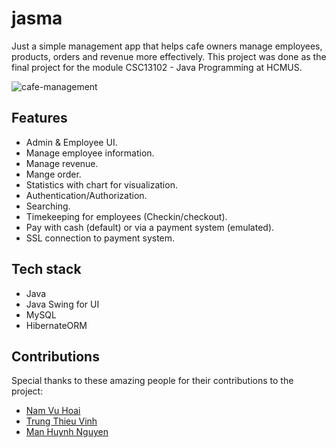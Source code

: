 # jasma

Just a simple management app that helps cafe owners manage employees, products, orders and revenue more effectively. This project was done as the final project for the module CSC13102 - Java Programming at HCMUS.

![cafe-management](https://github.com/nhthieu/CafeManagementApp/assets/74890715/c572e7f6-24a7-49be-bc4a-4c831b1a295d)

## Features

- Admin & Employee UI.
- Manage employee information.
- Manage revenue.
- Mange order.
- Statistics with chart for visualization.
- Authentication/Authorization.
- Searching.
- Timekeeping for employees (Checkin/checkout).
- Pay with cash (default) or via a payment system (emulated).
- SSL connection to payment system.

## Tech stack

- Java
- Java Swing for UI
- MySQL
- HibernateORM

## Contributions

Special thanks to these amazing people for their contributions to the project:

- [Nam Vu Hoai](https://github.com/namhoai1109)
- [Trung Thieu Vinh](https://github.com/tvtrungg)
- [Man Huynh Nguyen](https://github.com/nhman2002)
